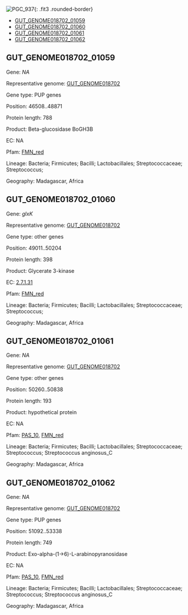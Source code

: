 ![PGC_937](../static/images/Clusters_figure/PGC_937.jpg){: .fit3 .rounded-border}

<ul id="myTab" class="nav nav-tabs">
  <li class="active">
        <a href="#tab1" data-toggle="tab">GUT_GENOME018702_01059</a>
  </li>
<li><a href="#tab2" data-toggle="tab">GUT_GENOME018702_01060</a></li>
<li><a href="#tab3" data-toggle="tab">GUT_GENOME018702_01061</a></li>
<li><a href="#tab4" data-toggle="tab">GUT_GENOME018702_01062</a></li>
</ul>

<div id="myTabContent" class="tab-content">
  <div class="tab-pane fade in active" id="tab1">

<h2 id="GUT_GENOME018702_01059">GUT_GENOME018702_01059</h2>
<p>Gene: <em>NA</em>
<p>Representative genome: <a href="https://www.ebi.ac.uk/metagenomics/genomes/MGYG-HGUT-00576">GUT_GENOME018702</a></p>
<p>Gene type: PUP genes</p>
<p>Position: 46508..48871</p>
<p>Protein length: 788</p>
<p>Product: Beta-glucosidase BoGH3B</p>
<p>EC: NA</p>
<p>Pfam: <a href="http://pfam.xfam.org/family/FMN_red">FMN_red</a></p>

<p>Lineage: Bacteria; Firmicutes; Bacilli; Lactobacillales; Streptococcaceae; Streptococcus; </p>
<p>Geography: Madagascar, Africa</p>
  </div>

  <div class="tab-pane fade" id="tab2">

<h2 id="GUT_GENOME018702_01060">GUT_GENOME018702_01060</h2>
<p>Gene: <em>glxK</em></p>
<p>Representative genome: <a href="https://www.ebi.ac.uk/metagenomics/genomes/MGYG-HGUT-00576">GUT_GENOME018702</a></p>
<p>Gene type: other genes</p>
<p>Position: 49011..50204</p>
<p>Protein length: 398</p>
<p>Product: Glycerate 3-kinase</p>
<p>EC: <a href="https://www.brenda-enzymes.org/enzyme.php?ecno=2.7.1.31">2.7.1.31</a></p>
<p>Pfam: <a href="http://pfam.xfam.org/family/FMN_red">FMN_red</a></p>

<p>Lineage: Bacteria; Firmicutes; Bacilli; Lactobacillales; Streptococcaceae; Streptococcus; </p>
<p>Geography: Madagascar, Africa</p>

  </div>
  <div class="tab-pane fade" id="tab3">

<h2 id="GUT_GENOME018702_01061">GUT_GENOME018702_01061</h2>
<p>Gene: <em>NA</em></p>
<p>Representative genome: <a href="https://www.ebi.ac.uk/metagenomics/genomes/MGYG-HGUT-02347">GUT_GENOME018702</a></p>
<p>Gene type: other genes</p>
<p>Position: 50260..50838</p>
<p>Protein length: 193</p>
<p>Product: hypothetical protein</p>
<p>EC: NA</p>
<p>Pfam: <a href="http://pfam.xfam.org/family/PAS_10">PAS_10</a>, <a href="http://pfam.xfam.org/family/FMN_red">FMN_red</a></p>
<p>Lineage: Bacteria; Firmicutes; Bacilli; Lactobacillales; Streptococcaceae; Streptococcus; Streptococcus anginosus_C</p>
<p>Geography: Madagascar, Africa</p>

  </div>
  <div class="tab-pane fade" id="tab4">

<h2 id="GUT_GENOME018702_01062">GUT_GENOME018702_01062</h2>
<p>Gene: <em>NA</em></p>
<p>Representative genome: <a href="https://www.ebi.ac.uk/metagenomics/genomes/MGYG-HGUT-02347">GUT_GENOME018702</a></p>
<p>Gene type: PUP genes</p>
<p>Position: 51092..53338</p>
<p>Protein length: 749</p>
<p>Product: Exo-alpha-(1->6)-L-arabinopyranosidase</p>
<p>EC: NA</p>
<p>Pfam: <a href="http://pfam.xfam.org/family/PAS_10">PAS_10</a>, <a href="http://pfam.xfam.org/family/FMN_red">FMN_red</a></p>
<p>Lineage: Bacteria; Firmicutes; Bacilli; Lactobacillales; Streptococcaceae; Streptococcus; Streptococcus anginosus_C</p>
<p>Geography: Madagascar, Africa</p>

  </div>
</div>
